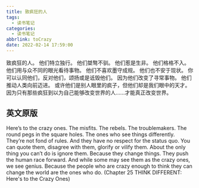```yaml
---
title: 致疯狂的人
tags:
  - 读书笔记
categories:
  - 读书笔记
abbrlink: toCrazy
date: 2022-02-14 17:59:00
---
```


致疯狂的人。
他们特立独行。
他们桀骜不驯。
他们惹是生非。
他们格格不入。
他们用与众不同的眼光看待事物。
他们不喜欢墨守成规。
他们也不安于现状。
你可以认同他们，反对他们，颂扬或是诋毁他们。
因为他们改变了寻常事物。
他们推动人类向前迈进。
或许他们是别人眼里的疯子，但他们却是我们眼中的天才。
因为只有那些疯狂到以为自己能够改变世界的人......才能真正改变世界。



## 英文原版

Here’s to the crazy ones. The misfits. The rebels. The troublemakers. The round pegs in the square holes. The ones who see things differently. They’re not fond of rules. And they have no respect for the status quo. You can quote them, disagree with them, glorify or vilify them. About the only thing you can’t do is ignore them. Because they change things. They push the human race forward. And while some may see them as the crazy ones, we see genius. Because the people who are crazy enough to think they can change the world are the ones who do.
(Chapter 25 THINK DIFFERENT: Here's to the Crazy Ones)
